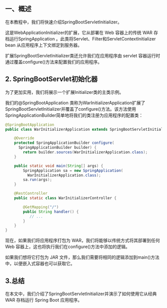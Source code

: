 ## 一、概述

在本教程中，我们将快速介绍SpringBootServletInitializer。

这是WebApplicationInitializer的扩展，它从部署在 Web 容器上的传统 WAR 存档运行SpringApplication 。此类将Servlet、Filter和ServletContextInitializer bean 从应用程序上下文绑定到服务器。

扩展SpringBootServletInitializer类还允许我们在应用程序由 servlet 容器运行时通过覆盖configure()方法来配置我们的应用程序。

## 2. SpringBootServlet初始化器

为了更加实用，我们将展示一个扩展Initializer类的主类示例。

我们的@SpringBootApplication 类称为WarInitializerApplication扩展了SpringBootServletInitializer并覆盖了configure()方法。该方法使用SpringApplicationBuilder简单地将我们的类注册为应用程序的配置类：

```java
@SpringBootApplication
public class WarInitializerApplication extends SpringBootServletInitializer {

    @Override
    protected SpringApplicationBuilder configure(
      SpringApplicationBuilder builder) {
        return builder.sources(WarInitializerApplication.class);
    }

    public static void main(String[] args) {
        SpringApplication sa = new SpringApplication(
          WarInitializerApplication.class);
        sa.run(args);
    }

    @RestController
    public static class WarInitializerController {

        @GetMapping("/")
        public String handler() {
           // ...
        }
    }
}

```

现在，如果我们将应用程序打包为 WAR，我们将能够以传统方式将其部署到任何 Web 容器上，这也将执行我们在configure()方法中添加的逻辑。

如果我们想将它打包为 JAR 文件，那么我们需要将相同的逻辑添加到main()方法中，以便嵌入式容器也可以获取它。

## 3.总结

在本文中，我们介绍了SpringBootServletInitializer并演示了如何使用它从经典 WAR 存档运行 Spring Boot 应用程序。